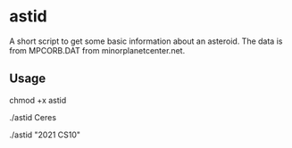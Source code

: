 # astid
A short script to get some basic information about an asteroid. The data is from MPCORB.DAT from minorplanetcenter.net.

## Usage
chmod +x astid

./astid Ceres

./astid "2021 CS10"